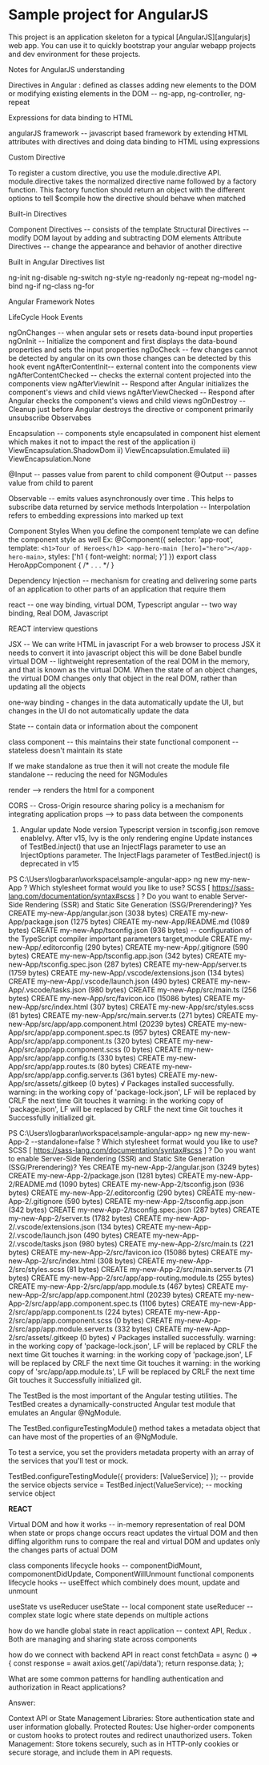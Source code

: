 # Sample project for AngularJS

This project is an application skeleton for a typical [AngularJS][angularjs] web app. You can use it
to quickly bootstrap your angular webapp projects and dev environment for these projects.

Notes for AngularJS understanding

Directives in Angular :
defined as classes adding new elements to the DOM or modifying existing elements in the DOM -- ng-app, ng-controller, ng-repeat

Expressions for data binding to HTML

angularJS framework -- javascript based framework by extending HTML attributes with directives and doing data binding to HTML using expressions

Custom Directive

To register a custom directive, you use the module.directive API. module.directive takes the normalized directive name followed by a factory function. This factory function 
should return an object with the different options to tell $compile how the directive should behave when matched

Built-in Directives

Component Directives -- consists of the template
Structural Directives -- modify DOM layout by adding and subtracting DOM elements 
Attribute Directives -- change the appearance and behavior of another directive

Built in Angular Directives list 

ng-init
ng-disable
ng-switch
ng-style
ng-readonly
ng-repeat
ng-model
ng-bind
ng-if
ng-class
ng-for

Angular Framework Notes



LifeCycle Hook Events

ngOnChanges  -- when angular sets or resets data-bound input properties
ngOnInit -- Initialize the component and first displays the data-bound properties and sets the input properties
ngDoCheck -- few changes cannot be detected by angular on its own those changes can be detected by this hook event
ngAfterContentInit-- external content into the components view 
ngAfterContentChecked -- checks the external content projected into the components view 
ngAfterViewInit -- Respond after Angular initializes the component's views and child views
ngAfterViewChecked -- Respond after Angular checks the component's views and child views
ngOnDestroy -- Cleanup just before Angular destroys the directive or component primarily unsubscribe Observabes

Encapsulation -- components style encapsulated in component hist element which makes it not to impact the rest of the application 
 i) ViewEncapsulation.ShadowDom
 ii) ViewEncapsulation.Emulated
 iii) ViewEncapsulation.None

 @Input -- passes value from parent to child component
 @Output -- passes value from child to parent 

 Observable -- emits values asynchronously over time . This helps to subscribe data returned by service methods 
 Interpolation -- Interpolation refers to embedding expressions into marked up text
 


 Component Styles
 When you define the component template we can define the component style as well 
Ex:  @Component({
  selector: 'app-root',
  template: `
    <h1>Tour of Heroes</h1>
    <app-hero-main [hero]="hero"></app-hero-main>
  `,
  styles: ['h1 { font-weight: normal; }']
})
export class HeroAppComponent {
/* . . . */
}

Dependency Injection -- mechanism for creating and delivering some parts of an application to other parts of an application that require them

react -- one way binding, virtual DOM, Typescript
angular -- two way binding, Real DOM, Javascript

REACT interview questions 

JSX -- We can write HTML in javascript 
For a web browser to process JSX it needs to convert it into javascript object this will be done Babel bundle 
virtual DOM -- lightweight representation of the real DOM in the memory, and that is known as the virtual DOM. When the state of an object changes, the virtual DOM changes only that object in the real DOM, rather than updating all the objects


one-way binding - changes in the data automatically update the UI, but changes in the UI do not automatically update the data

State -- contain data or information about the component  

class component -- this maintains their state 
functional component -- stateless doesn't maintain its state 

If we make standalone as true then it will not create the module file
standalone -- reducing the need for NGModules

render --> renders the html for a component

CORS -- Cross-Origin resource sharing policy is a mechanism for integrating application 
props --> to pass data between the components 

1) Angular update
   Node version
   Typescript version
   in tsconfig.json remove enableIvy. After v15, Ivy is the only rendering engine
   Update instances of TestBed.inject() that use an InjectFlags parameter to use an InjectOptions parameter. The InjectFlags parameter of TestBed.inject() is deprecated in v15


PS C:\Users\logbaran\workspace\sample-angular-app> ng new my-new-App
? Which stylesheet format would you like to use? SCSS   [ https://sass-lang.com/documentation/syntax#scss                ]
? Do you want to enable Server-Side Rendering (SSR) and Static Site Generation (SSG/Prerendering)? Yes
CREATE my-new-App/angular.json (3038 bytes)
CREATE my-new-App/package.json (1275 bytes)
CREATE my-new-App/README.md (1089 bytes)
CREATE my-new-App/tsconfig.json (936 bytes) -- configuration of the TypeScript compiler important parameters target,module 
CREATE my-new-App/.editorconfig (290 bytes)
CREATE my-new-App/.gitignore (590 bytes)
CREATE my-new-App/tsconfig.app.json (342 bytes)
CREATE my-new-App/tsconfig.spec.json (287 bytes)
CREATE my-new-App/server.ts (1759 bytes)
CREATE my-new-App/.vscode/extensions.json (134 bytes)
CREATE my-new-App/.vscode/launch.json (490 bytes)
CREATE my-new-App/.vscode/tasks.json (980 bytes)
CREATE my-new-App/src/main.ts (256 bytes)
CREATE my-new-App/src/favicon.ico (15086 bytes)
CREATE my-new-App/src/index.html (307 bytes)
CREATE my-new-App/src/styles.scss (81 bytes)
CREATE my-new-App/src/main.server.ts (271 bytes)
CREATE my-new-App/src/app/app.component.html (20239 bytes)
CREATE my-new-App/src/app/app.component.spec.ts (957 bytes)
CREATE my-new-App/src/app/app.component.ts (320 bytes)
CREATE my-new-App/src/app/app.component.scss (0 bytes)
CREATE my-new-App/src/app/app.config.ts (330 bytes)
CREATE my-new-App/src/app/app.routes.ts (80 bytes)
CREATE my-new-App/src/app/app.config.server.ts (361 bytes)
CREATE my-new-App/src/assets/.gitkeep (0 bytes)
√ Packages installed successfully.
warning: in the working copy of 'package-lock.json', LF will be replaced by CRLF the next time Git touches it
warning: in the working copy of 'package.json', LF will be replaced by CRLF the next time Git touches it
Successfully initialized git.


PS C:\Users\logbaran\workspace\sample-angular-app> ng new my-new-App-2 --standalone=false
? Which stylesheet format would you like to use? SCSS   [ https://sass-lang.com/documentation/syntax#scss                ]
? Do you want to enable Server-Side Rendering (SSR) and Static Site Generation (SSG/Prerendering)? Yes
CREATE my-new-App-2/angular.json (3249 bytes)
CREATE my-new-App-2/package.json (1281 bytes)
CREATE my-new-App-2/README.md (1090 bytes)
CREATE my-new-App-2/tsconfig.json (936 bytes)
CREATE my-new-App-2/.editorconfig (290 bytes)
CREATE my-new-App-2/.gitignore (590 bytes)
CREATE my-new-App-2/tsconfig.app.json (342 bytes)
CREATE my-new-App-2/tsconfig.spec.json (287 bytes)
CREATE my-new-App-2/server.ts (1782 bytes)
CREATE my-new-App-2/.vscode/extensions.json (134 bytes)
CREATE my-new-App-2/.vscode/launch.json (490 bytes)
CREATE my-new-App-2/.vscode/tasks.json (980 bytes)
CREATE my-new-App-2/src/main.ts (221 bytes)
CREATE my-new-App-2/src/favicon.ico (15086 bytes)
CREATE my-new-App-2/src/index.html (308 bytes)
CREATE my-new-App-2/src/styles.scss (81 bytes)
CREATE my-new-App-2/src/main.server.ts (71 bytes)
CREATE my-new-App-2/src/app/app-routing.module.ts (255 bytes)
CREATE my-new-App-2/src/app/app.module.ts (467 bytes)
CREATE my-new-App-2/src/app/app.component.html (20239 bytes)
CREATE my-new-App-2/src/app/app.component.spec.ts (1106 bytes)
CREATE my-new-App-2/src/app/app.component.ts (224 bytes)
CREATE my-new-App-2/src/app/app.component.scss (0 bytes)
CREATE my-new-App-2/src/app/app.module.server.ts (332 bytes)
CREATE my-new-App-2/src/assets/.gitkeep (0 bytes)
√ Packages installed successfully.
warning: in the working copy of 'package-lock.json', LF will be replaced by CRLF the next time Git touches it
warning: in the working copy of 'package.json', LF will be replaced by CRLF the next time Git touches it
warning: in the working copy of 'src/app/app.module.ts', LF will be replaced by CRLF the next time Git touches it
Successfully initialized git.

The TestBed is the most important of the Angular testing utilities. The TestBed creates a dynamically-constructed Angular test module that emulates an Angular @NgModule.

The TestBed.configureTestingModule() method takes a metadata object that can have most of the properties of an @NgModule.

To test a service, you set the providers metadata property with an array of the services that you'll test or mock.

TestBed.configureTestingModule({ providers: [ValueService] }); -- provide the service objects 
service = TestBed.inject(ValueService); -- mocking service object

**REACT**

Virtual DOM and how it works -- in-memory representation of real DOM when state or props change occurs react updates the virtual DOM and then diffing algorithm runs to compare the real and virtual DOM and updates only the changes parts of actual DOM

class components lifecycle hooks -- componentDidMount, compomonentDidUpdate, ComponentWillUnmount
functional components lifecycle hooks -- useEffect which combinely does mount, update and unmount

useState vs useReducer
useState -- local component state
useReducer -- complex state logic where state depends on multiple actions

how do we handle global state in react application -- context API, Redux . Both are  managing and sharing state across components

how do we connect with backend API in react 
const fetchData = async () => {
  const response = await axios.get('/api/data');
  return response.data;
};

What are some common patterns for handling authentication and authorization in React applications?

Answer:

Context API or State Management Libraries: Store authentication state and user information globally.
Protected Routes: Use higher-order components or custom hooks to protect routes and redirect unauthorized users.
Token Management: Store tokens securely, such as in HTTP-only cookies or secure storage, and include them in API requests.


